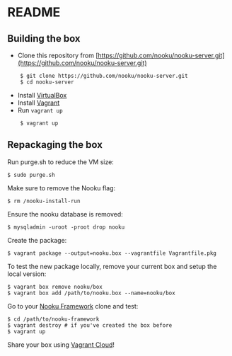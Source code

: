 README
======

Building the box
----------------

* Clone this repository from [https://github.com/nooku/nooku-server.git](https://github.com/nooku/nooku-server.git)

```
    $ git clone https://github.com/nooku/nooku-server.git
    $ cd nooku-server
```

* Install [VirtualBox](http://www.virtualbox.org/)
* Install [Vagrant](http://downloads.vagrantup.com/)
* Run `vagrant up`

```
    $ vagrant up
```

Repackaging the box
-----------------

Run purge.sh to reduce the VM size:

    $ sudo purge.sh

Make sure to remove the Nooku flag: 

    $ rm /nooku-install-run
	
Ensure the nooku database is removed:

    $ mysqladmin -uroot -proot drop nooku
	
Create the package: 

    $ vagrant package --output=nooku.box --vagrantfile Vagrantfile.pkg 

To test the new package locally, remove your current box and setup the local version:

    $ vagrant box remove nooku/box
    $ vagrant box add /path/to/nooku.box --name=nooku/box
	
Go to your [Nooku Framework](https://github.com/nooku/nooku-framework) clone and test: 

    $ cd /path/to/nooku-framework
    $ vagrant destroy # if you've created the box before
    $ vagrant up
	
Share your box using [Vagrant Cloud](http://vagrantcloud.com)!
